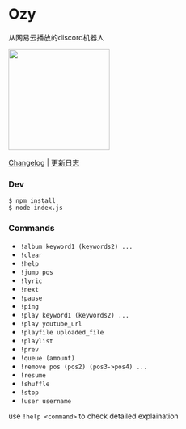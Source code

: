# Ozy

从网易云播放的discord机器人

[<img src="https://dabuttonfactory.com/button.png?t=Add+to+Discord&f=Open+Sans-Bold&ts=25&tc=fff&hp=45&vp=20&c=round&bgt=unicolored&bgc=feb010&ebgc=073763" width="200">](https://discord.com/api/oauth2/authorize?client_id=807336052347371570&permissions=8&scope=bot)

[Changelog](https://github.com/k27dong/Ozy/blob/main/CHANGELOG_en.md) | [更新日志](https://github.com/k27dong/Ozy/blob/main/CHANGELOG.md)

### Dev
```
$ npm install
$ node index.js
```

### Commands
- `!album keyword1 (keywords2) ...`
- `!clear`
- `!help`
- `!jump pos`
- `!lyric`
- `!next`
- `!pause`
- `!ping`
- `!play keyword1 (keywords2) ...`
- `!play youtube_url`
- `!playfile uploaded_file`
- `!playlist`
- `!prev`
- `!queue (amount)`
- `!remove pos (pos2) (pos3->pos4) ...`
- `!resume`
- `!shuffle`
- `!stop`
- `!user username`

use `!help <command>` to check detailed explaination

<script type="text/javascript" src="https://cdnjs.buymeacoffee.com/1.0.0/button.prod.min.js" data-name="bmc-button" data-slug="kefan" data-color="#FFDD00" data-emoji=""  data-font="Cookie" data-text="Buy me a coffee" data-outline-color="#000000" data-font-color="#000000" data-coffee-color="#ffffff" ></script>